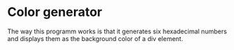 # Color generator
The way this programm works is that it generates six hexadecimal numbers and displays them as the background color of a div element.

